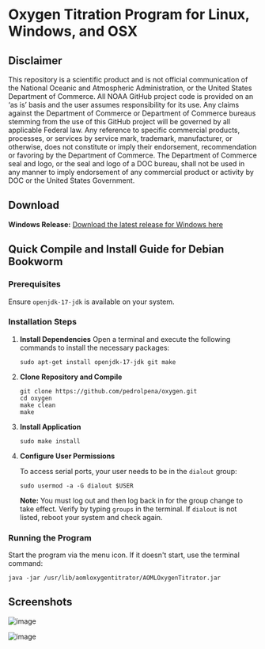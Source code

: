 # Oxygen Titration Program for Linux, Windows, and OSX

## Disclaimer
This repository is a scientific product and is not official communication of the National Oceanic and Atmospheric Administration, or the United States Department of Commerce. All NOAA GitHub project code is provided on an ‘as is’ basis and the user assumes responsibility for its use. Any claims against the Department of Commerce or Department of Commerce bureaus stemming from the use of this GitHub project will be governed by all applicable Federal law. Any reference to specific commercial products, processes, or services by service mark, trademark, manufacturer, or otherwise, does not constitute or imply their endorsement, recommendation or favoring by the Department of Commerce. The Department of Commerce seal and logo, or the seal and logo of a DOC bureau, shall not be used in any manner to imply endorsement of any commercial product or activity by DOC or the United States Government.

## Download

**Windows Release:** [Download the latest release for Windows here](https://github.com/pedrolpena/oxygen/releases/latest)

## Quick Compile and Install Guide for Debian Bookworm
### Prerequisites

Ensure `openjdk-17-jdk` is available on your system.

### Installation Steps

1. **Install Dependencies**
   Open a terminal and execute the following commands to install the necessary packages:
   ```
   sudo apt-get install openjdk-17-jdk git make
   ```
2. **Clone Repository and Compile**
   ```
   git clone https://github.com/pedrolpena/oxygen.git
   cd oxygen
   make clean
   make
   ```
3. **Install Application**
   ```
   sudo make install
   ```
4. **Configure User Permissions**

   To access serial ports, your user needs to be in the `dialout` group:

   ```
   sudo usermod -a -G dialout $USER
   ```
   **Note:** You must log out and then log back in for the group change to take effect. Verify by typing `groups` in the terminal. If `dialout` is not listed, reboot your system and check again.

### Running the Program

Start the program via the menu icon. If it doesn't start, use the terminal command:

  ```
  java -jar /usr/lib/aomloxygentitrator/AOMLOxygenTitrator.jar
  ```
  
## Screenshots
![image](https://github.com/ExplodingTuna/oxygen/assets/146979376/1a30256d-6c2f-4347-94a4-274bec02ecdc)

![image](https://github.com/ExplodingTuna/oxygen/assets/146979376/8e5462f7-a3b3-4839-b7cb-a3142c59892a)

